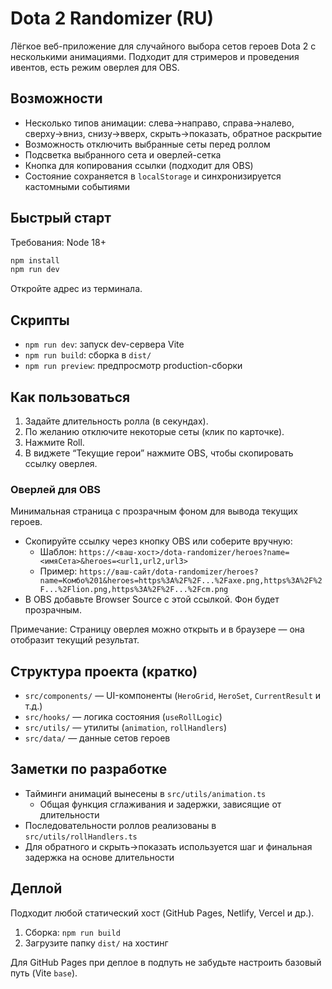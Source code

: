 # Dota 2 Randomizer (RU)

Лёгкое веб-приложение для случайного выбора сетов героев Dota 2 с несколькими анимациями. Подходит для стримеров и проведения ивентов, есть режим оверлея для OBS.

## Возможности
- Несколько типов анимации: слева→направо, справа→налево, сверху→вниз, снизу→вверх, скрыть→показать, обратное раскрытие
- Возможность отключить выбранные сеты перед роллом
- Подсветка выбранного сета и оверлей-сетка
- Кнопка для копирования ссылки (подходит для OBS)
- Состояние сохраняется в `localStorage` и синхронизируется кастомными событиями

## Быстрый старт

Требования: Node 18+

```bash
npm install
npm run dev
```

Откройте адрес из терминала.

## Скрипты
- `npm run dev`: запуск dev-сервера Vite
- `npm run build`: сборка в `dist/`
- `npm run preview`: предпросмотр production-сборки

## Как пользоваться
1. Задайте длительность ролла (в секундах).
2. По желанию отключите некоторые сеты (клик по карточке).
3. Нажмите Roll.
4. В виджете “Текущие герои” нажмите OBS, чтобы скопировать ссылку оверлея.

### Оверлей для OBS
Минимальная страница с прозрачным фоном для вывода текущих героев.

- Скопируйте ссылку через кнопку OBS или соберите вручную:
  - Шаблон: `https://<ваш-хост>/dota-randomizer/heroes?name=<имяСета>&heroes=<url1,url2,url3>`
  - Пример: `https://ваш-сайт/dota-randomizer/heroes?name=Комбо%201&heroes=https%3A%2F%2F...%2Faxe.png,https%3A%2F%2F...%2Flion.png,https%3A%2F%2F...%2Fcm.png`
- В OBS добавьте Browser Source с этой ссылкой. Фон будет прозрачным.

Примечание: Страницу оверлея можно открыть и в браузере — она отобразит текущий результат.

## Структура проекта (кратко)
- `src/components/` — UI-компоненты (`HeroGrid`, `HeroSet`, `CurrentResult` и т.д.)
- `src/hooks/` — логика состояния (`useRollLogic`)
- `src/utils/` — утилиты (`animation`, `rollHandlers`)
- `src/data/` — данные сетов героев

## Заметки по разработке
- Тайминги анимаций вынесены в `src/utils/animation.ts`
  - Общая функция сглаживания и задержки, зависящие от длительности
- Последовательности роллов реализованы в `src/utils/rollHandlers.ts`
- Для обратного и скрыть→показать используется шаг и финальная задержка на основе длительности

## Деплой
Подходит любой статический хост (GitHub Pages, Netlify, Vercel и др.).

1. Сборка: `npm run build`
2. Загрузите папку `dist/` на хостинг

Для GitHub Pages при деплое в подпуть не забудьте настроить базовый путь (Vite `base`).